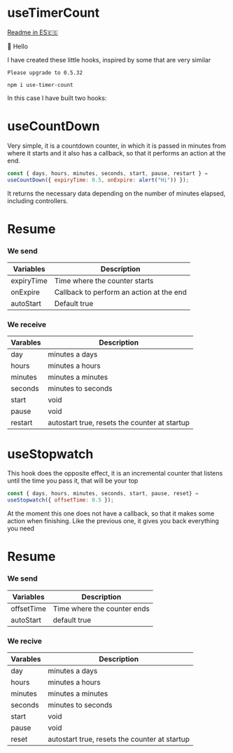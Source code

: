 # useTimerCount

[Readme in ES🇪🇸](https://github.com/adiezdev/use-timer-count/blob/main/README_es.md)


👋 Hello

I have created these little hooks, inspired by some that are very similar

```
Please upgrade to 0.5.32

npm i use-timer-count
```

In this case I have built two hooks:

# useCountDown

Very simple, it is a countdown counter, in which it is passed in minutes from where it starts and it also has a callback, so that it performs an action at the end.

```javascript
const { days, hours, minutes, seconds, start, pause, restart } = 
useCountDown({ expiryTime: 0.5, onExpire: alert("Hi")) });
```

It returns the necessary data depending on the number of minutes elapsed, including controllers.

# Resume
### We send

| Variables | Description |
| --- | --- |
| expiryTime | Time where the counter starts |
| onExpire | Callback to perform an action at the end |
| autoStart | Default true |

### We receive

| Varables | Description |
| --- | --- |
| day | minutes a days |
| hours | minutes a hours|
| minutes | minutes a minutes |
| seconds | minutes to seconds |
| start | void |
| pause | void |
| restart |autostart true, resets the counter at startup|

# useStopwatch

This hook does the opposite effect, it is an incremental counter that listens until the time you pass it, that will be your top

```javascript
const { days, hours, minutes, seconds, start, pause, reset} = 
useStopwatch({ offsetTime: 0.5 });
```

At the moment this one does not have a callback, so that it makes some action when finishing. Like the previous one, it gives you back everything you need

# Resume
### We send

| Variables | Description |
| --- | --- |
| offsetTime | Time where the counter ends |
| autoStart | default true |

### We recive

| Varables | Description |
| --- | --- |
| day | minutes a days |
| hours | minutes a hours|
| minutes | minutes a minutes |
| seconds | minutes to seconds |
| start | void |
| pause | void |
| reset |autostart true, resets the counter at startup |
